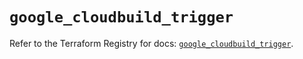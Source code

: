 # `google_cloudbuild_trigger`

Refer to the Terraform Registry for docs: [`google_cloudbuild_trigger`](https://registry.terraform.io/providers/hashicorp/google/5.29.0/docs/resources/cloudbuild_trigger).
